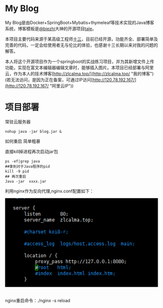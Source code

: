 # My Blog

My Blog是由Docker+SpringBoot+Mybatis+thymeleaf等技术实现的Java博客系统，博客模板是[@biezhi](https://github.com/biezhi)大神的开源项目[tale](https://github.com/otale/tale)。

本项目主要代码来源于某高级工程师[十三](https://github.com/ZHENFENG13/My-Blog "@十三")，目前已经开源，功能齐全、部署简单及完善的代码，一定会给使用者无与伦比的体验，也感谢十三长期以来对我的问题的解答。

本人将这个开源项目作为一个springboot的实战练习项目，并为其新增文件上传功能，实现在富文本编辑器编辑文章时，能够插入图片。本项目已经部署与阿里云，作为本人的技术博客[http://zlcalma.top/](http://zlcalma.top/ "我的博客")(若无法访问，是因为正在备案，可通过IP访问[http://120.78.192.167/](http://120.78.192.167/ "阿里云IP"))

# 项目部署 #

常驻云服务器

    nohup java -jar blog.jar &

如何重启
简单粗暴

直接kill掉进程再次启动jar包

    ps -ef|grep java 
    ##拿到对于Java程序的pid
    kill -9 pid
    ## 再次重启
    Java -jar  xxxx.jar

利用nginx作为反向代理,nginx.conf配置如下：

<div align="center"> <img src="nginx-conf.png" width="600"/> </div><br>

nginx重启命令：./nginx -s reload
